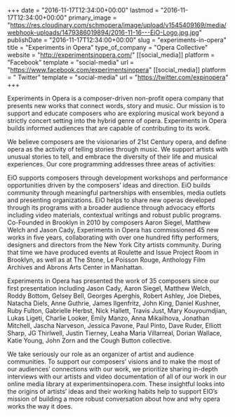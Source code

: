 +++
date = "2016-11-17T12:34:00+00:00"
lastmod = "2016-11-17T12:34:00+00:00"
primary_image = "https://res.cloudinary.com/schmopera/image/upload/v1545409169/media/webhook-uploads/1479386019894/2016-11-16---EiO-Logo.jpg.jpg"
publishDate = "2016-11-17T12:34:00+00:00"
slug = "experiments-in-opera"
title = "Experiments in Opera"
type_of_company = "Opera Collective"
website = "http://experimentsinopera.com/"
[[social_media]]
platform = "Facebook"
template = "social-media"
url = "https://www.facebook.com/experimentsinopera"
[[social_media]]
platform = " Twitter"
template = "social-media"
url = "https://twitter.com/expinopera"
+++

Experiments in Opera is a composer-driven non-profit opera company that presents new works that connect words, story and music. Our mission is to support and educate composers who are exploring musical work beyond a strictly concert setting into the hybrid genre of opera. Experiments in Opera builds informed audiences that are capable of contributing to its work.

We believe composers are the visionaries of 21st Century opera, and define opera as the activity of telling stories through music. We support artists with unusual stories to tell, and embrace the diversity of their life and musical experiences. Our core programming addresses three areas of activities:

EiO supports composers through development workshops and performance opportunities driven by the composers’ ideas and direction.
EiO builds community through meaningful partnerships with ensembles, media outlets and presenting organizations.
EiO helps to share new operas developed through its programs with a broader audience through advocacy efforts including video materials, contextual writings and robust public programs.
Co-Founded in Brooklyn in 2010 by composers Aaron Siegel, Matthew Welch and Jason Cady, Experiments in Opera has commissioned 45 new works in five years, collaborating with over one hundred fifty performers, designers and directors from the New York City artists community.  During that time we have produced events at Roulette and Issue Project Room in Brooklyn, as well as at The Stone, Le Poisson Rouge, Anthology Film Archives and Abrons Arts Center in Manhattan.

Experiments in Opera has presented the work of 35 composers since our first presentation including Jason Cady, Aaron Siegel, Matthew Welch, Roddy Bottom, Gelsey Bell, Georges Aperghis, Robert Ashley, Joe Diebes, Natacha Diels, Anne Guthrie, James Ilgenfritz, John King, Daniel Kushner, Ruby Fulton, Gabrielle Herbst, Nick Hallett, Travis Just, Mary Kouyoumdjian, Lukas Ligeti, Charlie Looker, Emily Manzo, Anna Mikailhova, Jonathan Mitchell, Jascha Narveson, Jessica Pavone, Paul Pinto, Dave Ruder, Elliott Sharp, JG Thirlwell, Justin Tierney, Leaha Maria Villarreal, Dorian Wallace, Katie Young, John Zorn and the Cough Button collective.

We take seriously our role as an organizer of artist and audience communities.  To support our composers’ visions and to make the most of our audiences’ connections with our work, we prioritize sharing in-depth interviews with our artists and video documentation of all of our work in our online media library at experimentsinopera.com.  These insightful looks into the origins of artists’ ideas and their working habits help to support EIO’s mission of building a more robust conversation about how and why opera works the way it does.	
